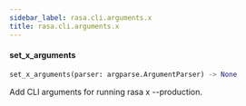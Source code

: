 ```yaml
---
sidebar_label: rasa.cli.arguments.x
title: rasa.cli.arguments.x
---
```

#### set\_x\_arguments

```python
set_x_arguments(parser: argparse.ArgumentParser) -> None
```

Add CLI arguments for running rasa x --production.

